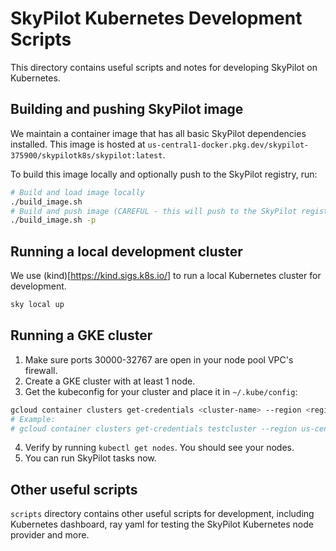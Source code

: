 # SkyPilot Kubernetes Development Scripts

This directory contains useful scripts and notes for developing SkyPilot on Kubernetes. 

## Building and pushing SkyPilot image

We maintain a container image that has all basic SkyPilot dependencies installed. 
This image is hosted at `us-central1-docker.pkg.dev/skypilot-375900/skypilotk8s/skypilot:latest`.

To build this image locally and optionally push to the SkyPilot registry, run:
```bash
# Build and load image locally
./build_image.sh
# Build and push image (CAREFUL - this will push to the SkyPilot registry!)
./build_image.sh -p
```

## Running a local development cluster
We use (kind)[https://kind.sigs.k8s.io/] to run a local Kubernetes cluster 
for development.

```bash 
sky local up
```

## Running a GKE cluster
1. Make sure ports 30000-32767 are open in your node pool VPC's firewall.
2. Create a GKE cluster with at least 1 node.
3. Get the kubeconfig for your cluster and place it in `~/.kube/config`:
```bash
gcloud container clusters get-credentials <cluster-name> --region <region>
# Example:
# gcloud container clusters get-credentials testcluster --region us-central1-c
```
4. Verify by running `kubectl get nodes`. You should see your nodes.
5. You can run SkyPilot tasks now. 

## Other useful scripts
`scripts` directory contains other useful scripts for development, including 
Kubernetes dashboard, ray yaml for testing the SkyPilot Kubernetes node provider 
and more.